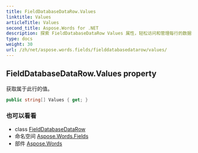 ```yaml
---
title: FieldDatabaseDataRow.Values
linktitle: Values
articleTitle: Values
second_title: Aspose.Words for .NET
description: 探索 FieldDatabaseDataRow Values 属性，轻松访问和管理每行的数据值，提高数据处理效率。
type: docs
weight: 30
url: /zh/net/aspose.words.fields/fielddatabasedatarow/values/
---
```

## FieldDatabaseDataRow.Values property

获取属于此行的值。

```csharp
public string[] Values { get; }
```

### 也可以看看

* class [FieldDatabaseDataRow](../)
* 命名空间 [Aspose.Words.Fields](../../../aspose.words.fields/)
* 部件 [Aspose.Words](../../../)
